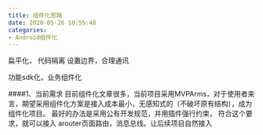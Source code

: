 ```yaml
---
title: 组件化思路
date: 2020-05-26 10:55:48
categories:
- Android组件化
---
```

扁平化，
代码隔离
设置边界，合理通讯

功能sdk化，业务组件化

####1、当前需求
目前组件化文章很多，当前项目采用MVPArms，对于使用者来言，期望采用组件化方案是接入成本最小，无感知式的（不破坏原有结构），成为组件化项目。
最好的办法是采用公有开发规范，并用插件强行约束，
符合这个要求，就可以接入
arouter页面路由，消息总线。让后续项目自然接入
